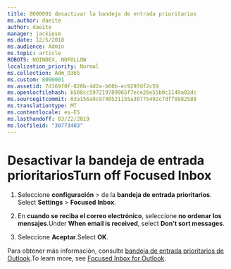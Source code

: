 ```yaml
---
title: 8000001 desactivar la bandeja de entrada prioritarios
ms.author: daeite
author: daeite
manager: jackiesm
ms.date: 12/5/2018
ms.audience: Admin
ms.topic: article
ROBOTS: NOINDEX, NOFOLLOW
localization_priority: Normal
ms.collection: Adm_O365
ms.custom: 8000001
ms.assetid: 7d169f0f-828b-4d2a-b60b-ec9297df2c59
ms.openlocfilehash: b508cc597219789965f7ece26e55b0c1149a02dc
ms.sourcegitcommit: 03a156a9c9740521155a30775492c7dff0982588
ms.translationtype: MT
ms.contentlocale: es-ES
ms.lasthandoff: 03/22/2019
ms.locfileid: "30773403"
---
```

# <a name="turn-off-focused-inbox"></a><span data-ttu-id="dcb58-102">Desactivar la bandeja de entrada prioritarios</span><span class="sxs-lookup"><span data-stu-id="dcb58-102">Turn off Focused Inbox</span></span>

1. <span data-ttu-id="dcb58-103">Seleccione **configuración** \> de la **bandeja de entrada prioritarios**.  </span><span class="sxs-lookup"><span data-stu-id="dcb58-103">Select **Settings**  \> **Focused Inbox**.</span></span>
    
2. <span data-ttu-id="dcb58-104">En **cuando se reciba el correo electrónico**, seleccione **no ordenar los mensajes**.</span><span class="sxs-lookup"><span data-stu-id="dcb58-104">Under **When email is received**, select **Don't sort messages**.</span></span>
    
3. <span data-ttu-id="dcb58-105">Seleccione **Aceptar**.</span><span class="sxs-lookup"><span data-stu-id="dcb58-105">Select **OK**.</span></span>
    
<span data-ttu-id="dcb58-106">Para obtener más información, consulte [bandeja de entrada prioritarios de Outlook](https://go.microsoft.com/fwlink/p/?linkid=873108).</span><span class="sxs-lookup"><span data-stu-id="dcb58-106">To learn more, see [Focused Inbox for Outlook](https://go.microsoft.com/fwlink/p/?linkid=873108).</span></span>
  

